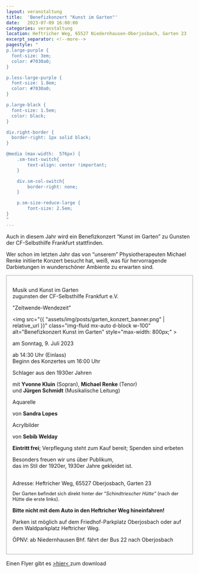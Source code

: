 ```yaml
---
layout: veranstaltung
title:  'Benefizkonzert "Kunst im Garten"'
date:   2023-07-09 16:00:00
categories: veranstaltung
location: Heftricher Weg, 65527 Niedernhausen-Oberjosbach, Garten 23
excerpt_separator: <!--more-->
pagestyle: "
p.large-purple {
  font-size: 3em;
  color: #7030a0;
}

p.less-large-purple {
  font-size: 1.8em;
  color: #7030a0;
}

p.large-black {
  font-size: 1.5em;
  color: black;
}

div.right-border {
  border-right: 1px solid black;
}

@media (max-width: 	576px) {
    .sm-text-switch{
        text-align: center !important;
    }

    div.sm-col-switch{
        border-right: none;
    }

    p.sm-size-reduce-large {
        font-size: 2.5em;
}
"
---
```


Auch in diesem Jahr wird ein Benefizkonzert “Kunst im Garten” zu Gunsten der CF-Selbsthilfe Frankfurt stattfinden.

Wer schon im letzten Jahr das von “unserem” Physiotherapeuten Michael Renke initiierte Konzert besucht hat, weiß, was für hervorragende Darbietungen in wunderschöner Ambiente zu erwarten sind.

<div style="border: 1px solid darkgrey; padding: 1rem">

<p class="text-center large-black">Musik und Kunst im Garten<br>
zugunsten der CF-Selbsthilfe Frankfurt e.V.</p>

<p class="text-center large-purple sm-size-reduce-large">"Zeitwende-Wendezeit"</p>

<img src="{{ "assets/img/posts/garten_konzert_banner.png" | relative_url }}"
     class="img-fluid mx-auto d-block w-100"
     alt="Benefizkonzert Kunst im Garten"
     style="max-width: 800px;"
     >

<p class="text-center large-purple sm-size-reduce-large">am Sonntag, 9. Juli 2023</p>

<div class="container">
  <div class="row justify-content-center">
    <div class="col-sm-4 text-end right-border sm-col-switch sm-text-switch">
      ab 14:30 Uhr (Einlass)
    </div>
    <div class="col-sm-4 sm-text-switch">
      Beginn des Konzertes um 16:00 Uhr
    </div>
  </div>
</div>

<p class="text-center less-large-purple">Schlager aus den 1930er Jahren</p>
<p class="text-center">
mit <b>Yvonne Kluin</b> (Sopran), <b>Michael Renke</b> (Tenor)<br>
und <b>Jürgen Schmidt</b> (Musikalische Leitung)
</p>

<div class="container">
  <div class="row justify-content-center">
    <div class="col-sm-4 text-end right-border sm-col-switch sm-text-switch">
      <p class="less-large-purple sm-text-switch">Aquarelle</p>
      <p class="text-end sm-text-switch">
        von <b>Sandra Lopes</b>
      </p>
    </div>
    <div class="col-sm-4 sm-text-switch">
      <p class="less-large-purple">Acrylbilder</p>
      <p>
        von <b>Sebib Welday</b>
      </p>
    </div>
  </div>
</div>

<p class="text-center">
<b>Eintritt frei</b>; Verpflegung steht zum Kauf bereit; Spenden sind erbeten
</p>

<p class="text-center">
Besonders freuen wir uns über Publikum,<br>
das im Stil der 1920er, 1930er Jahre gekleidet ist.
</p>

<p  class="text-center" style="padding-top: 1rem; margin-bottom: 0">Adresse: Heftricher Weg, 65527 Oberjosbach, Garten 23</p>
<p  class="text-center" style="font-size:0.9em">Der Garten befindet sich direkt hinter der “<i>Schindtriescher Hütte</i>“ (nach der Hütte die erste links).
</p>

<p  class="text-center" style="margin-bottom: 0"><b>Bitte nicht mit dem Auto in den Heftricher Weg hineinfahren!</b></p>
<p class="text-center">
Parken ist möglich auf dem Friedhof-Parkplatz Oberjosbach
oder auf dem Waldparkplatz Heftricher Weg.
</p>

<p class="text-center">
ÖPNV: ab Niedernhausen Bhf. fährt der Bus 22 nach Oberjosbach
</p>

</div>

<div style="padding-top: 1rem">
Einen Flyer gibt es <a href="{{ "/assets/downloads/Flyer-Kunst-im-Garten23.pdf" | relative_url }}" class="cf-a">>hier< </a> zum download
</div>